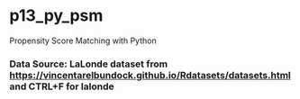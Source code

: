 # p13_py_psm
Propensity Score Matching with Python

### Data Source: LaLonde dataset from https://vincentarelbundock.github.io/Rdatasets/datasets.html and CTRL+F for lalonde
